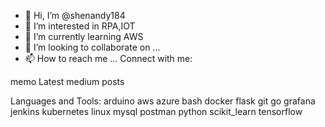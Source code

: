 - 👋 Hi, I’m @shenandy184
- 👀 I’m interested in RPA,IOT
- 🌱 I’m currently learning AWS
- 💞️ I’m looking to collaborate on ...
- 📫 How to reach me ...
Connect with me:


memo Latest medium posts

Languages and Tools:
arduino aws azure bash docker flask git go grafana jenkins kubernetes linux mysql postman python scikit_learn tensorflow

<!---
shenandy184/shenandy184 is a ✨ special ✨ repository because its `README.md` (this file) appears on your GitHub profile.
You can click the Preview link to take a look at your changes.
--->
